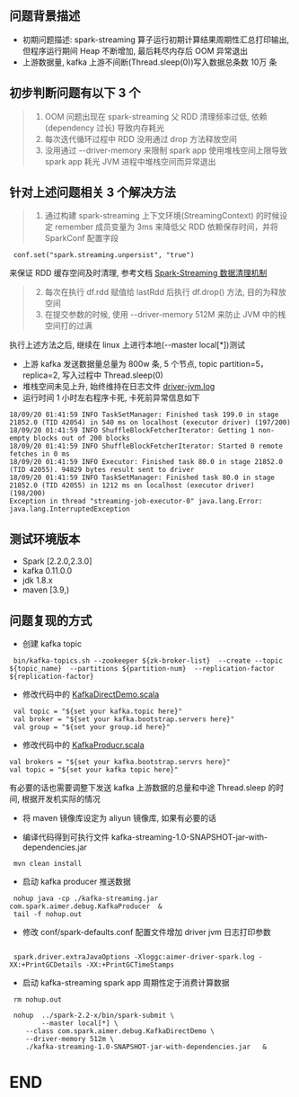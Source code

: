 ## 问题背景描述

* 初期问题描述: spark-streaming 算子运行初期计算结果周期性汇总打印输出, 但程序运行期间 Heap 不断增加, 最后耗尽内存后 OOM 异常退出
* 上游数据量, kafka 上游不间断(Thread.sleep(0))写入数据总条数 10万 条


## 初步判断问题有以下 3 个
> 1. OOM 问题出现在 spark-streaming 父 RDD 清理频率过低, 依赖(dependency 过长) 导致内存耗光
> 2. 每次迭代循环过程中 RDD 没用通过 drop 方法释放空间
> 3. 没用通过 --driver-memory 来限制 spark app 使用堆栈空间上限导致 spark app 耗光 JVM 进程中堆栈空间而异常退出



## 针对上述问题相关 3 个解决方法
> 1. 通过构建 spark-streaming 上下文环境(StreamingContext) 的时候设定 remember 成员变量为 3ms 来降低父 RDD 依赖保存时间，并将 SparkConf 配置字段
 
 ```
  conf.set("spark.streaming.unpersist", "true")
 ```
 来保证 RDD 缓存空间及时清理, 参考文档 [Spark-Streaming 数据清理机制](https://www.jianshu.com/p/f068afb23c77)

> 2. 每次在执行 df.rdd 赋值给 lastRdd 后执行 df.drop() 方法, 目的为释放空间
> 3. 在提交参数的时候, 使用 --driver-memory 512M 来防止 JVM 中的桟空间打的过满


执行上述方法之后, 继续在 linux 上进行本地(--master local[*])测试

* 上游 kafka 发送数据量总量为 800w 条, 5 个节点, topic partition=5，replica=2, 写入过程中 Thread.sleep(0)
* 堆栈空间未见上升, 始终维持在日志文件 [driver-jvm.log](https://github.com/Kylin1027/spark-streaming-repo/blob/master/doc/log-info/aimer-driver-spark.log)
* 运行时间 1 小时左右程序卡死, 卡死前异常信息如下

```
18/09/20 01:41:59 INFO TaskSetManager: Finished task 199.0 in stage 21852.0 (TID 42054) in 540 ms on localhost (executor driver) (197/200)
18/09/20 01:41:59 INFO ShuffleBlockFetcherIterator: Getting 1 non-empty blocks out of 200 blocks
18/09/20 01:41:59 INFO ShuffleBlockFetcherIterator: Started 0 remote fetches in 0 ms
18/09/20 01:41:59 INFO Executor: Finished task 80.0 in stage 21852.0 (TID 42055). 94829 bytes result sent to driver
18/09/20 01:41:59 INFO TaskSetManager: Finished task 80.0 in stage 21852.0 (TID 42055) in 1212 ms on localhost (executor driver) (198/200)
Exception in thread "streaming-job-executor-0" java.lang.Error: java.lang.InterruptedException

```


## 测试环境版本

* Spark [2.2.0,2.3.0]
* kafka 0.11.0.0 
* jdk 1.8.x
* maven [3.9,)


## 问题复现的方式

* 创建 kafka topic 

```
 bin/kafka-topics.sh --zookeeper ${zk-broker-list}  --create --topic ${topic_name}  --partitions ${partition-num}  --replication-factor ${replication-factor}
```

* 修改代码中的 [KafkaDirectDemo.scala](https://github.com/Kylin1027/spark-streaming-repo/blob/master/src/main/scala/com/spark/aimer/debug/KafkaDirectDemo.scala) 

```
 val topic = "${set your kafka.topic here}"
 val broker = "${set your kafka.bootstrap.servers here}"
 val group = "${set your group.id here}"

```

* 修改代码中的 [KafkaProducr.scala](https://github.com/Kylin1027/spark-streaming-repo/blob/master/src/main/scala/com/spark/aimer/debug/KafkaProducer.scala)

```
val brokers = "${set your kafka.bootstrap.servrs here}"
val topic = "${set your kafka topic here}"
```

有必要的话也需要调整下发送 kafka 上游数据的总量和中途 Thread.sleep 的时间, 根据开发机实际的情况


* 将 maven 镜像库设定为 aliyun 镜像库, 如果有必要的话


* 编译代码得到可执行文件  kafka-streaming-1.0-SNAPSHOT-jar-with-dependencies.jar 

```
 mvn clean install 
```

* 启动 kafka producer 推送数据

```
 nohup java -cp ./kafka-streaming.jar com.spark.aimer.debug.KafkaProducer  &
 tail -f nohup.out 

```

* 修改 conf/spark-defaults.conf 配置文件增加 driver jvm 日志打印参数

```
 
 spark.driver.extraJavaOptions -Xloggc:aimer-driver-spark.log -XX:+PrintGCDetails -XX:+PrintGCTimeStamps

```


* 启动 kafka-streaming spark app 周期性定于消费计算数据


```
 rm nohup.out 

 nohup  ../spark-2.2-x/bin/spark-submit \
        --master local[*] \
	--class com.spark.aimer.debug.KafkaDirectDemo \
	--driver-memory 512m \
	./kafka-streaming-1.0-SNAPSHOT-jar-with-dependencies.jar   & 
```

# END
